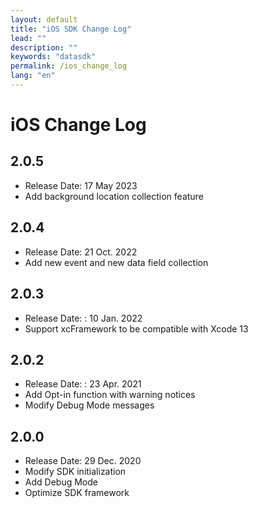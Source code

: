 ```yaml
---
layout: default
title: "iOS SDK Change Log"
lead: ""
description: ""
keywords: "datasdk"
permalink: /ios_change_log
lang: "en"
---
```

# iOS Change Log

## 2.0.5
* Release Date: 17 May 2023
* Add background location collection feature

## 2.0.4

* Release Date: 21 Oct. 2022
* Add new event and new data field collection

## 2.0.3

* Release Date: : 10 Jan. 2022
* Support xcFramework to be compatible with Xcode 13

## 2.0.2

* Release Date: : 23 Apr. 2021
* Add Opt-in function with warning notices
* Modify Debug Mode messages

## 2.0.0

* Release Date: 29 Dec. 2020
* Modify SDK initialization
* Add Debug Mode
* Optimize SDK framework
